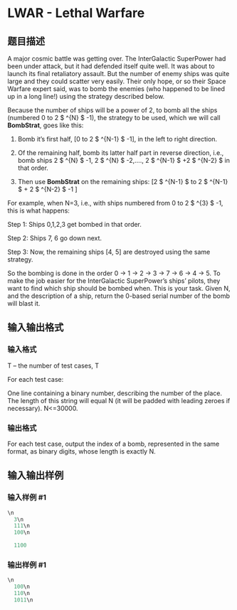# LWAR - Lethal Warfare

## 题目描述

A major cosmic battle was getting over. The InterGalactic SuperPower had been under attack, but it had defended itself quite well. It was about to launch its final retaliatory assault. But the number of enemy ships was quite large and they could scatter very easily. Their only hope, or so their Space Warfare expert said, was to bomb the enemies (who happened to be lined up in a long line!) using the strategy described below.

Because the number of ships will be a power of 2, to bomb all the ships (numbered 0 to 2 $ ^{N} $ -1), the strategy to be used, which we will call **BombStrat**, goes like this:

1. Bomb it’s first half, \[0 to 2 $ ^{N-1} $ -1\], in the left to right direction.

2. Of the remaining half, bomb its latter half part in reverse direction, i.e., bomb ships 2 $ ^{N} $ -1, 2 $ ^{N} $ -2,...., 2 $ ^{N-1} $ +2 $ ^{N-2} $ in that order.

3. Then use **BombStrat** on the remaining ships: \[2 $ ^{N-1} $ to 2 $ ^{N-1} $ + 2 $ ^{N-2} $ -1 \]

For example, when N=3, i.e., with ships numbered from 0 to 2 $ ^{3} $ -1, this is what happens:

Step 1: Ships 0,1,2,3 get bombed in that order.

Step 2: Ships 7, 6 go down next.

Step 3: Now, the remaining ships \[4, 5\] are destroyed using the same strategy.

So the bombing is done in the order 0 -> 1 -> 2 -> 3 -> 7 -> 6 -> 4 -> 5. To make the job easier for the InterGalactic SuperPower’s ships’ pilots, they want to find which ship should be bombed when. This is your task. Given N, and the description of a ship, return the 0-based serial number of the bomb will blast it.

## 输入输出格式

### 输入格式

T – the number of test cases, T

For each test case:

One line containing a binary number, describing the number of the place. The length of this string will equal N (it will be padded with leading zeroes if necessary). N<=30000.

### 输出格式

For each test case, output the index of a bomb, represented in the same format, as binary digits, whose length is exactly N.

## 输入输出样例

### 输入样例 #1

```cpp
\n
  3\n
  111\n
  100\n

  1100
```


### 输出样例 #1

```cpp
\n
  100\n
  110\n
  1011\n
```


